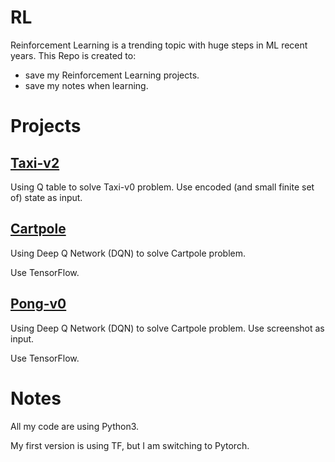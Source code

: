 # RL

Reinforcement Learning is a trending topic with huge steps in ML recent years. This Repo is created to:

+ save my Reinforcement Learning projects.
+ save my notes when learning.

# Projects

## [Taxi-v2](https://github.com/Tulip4attoo/rl/tree/master/taxi-v2)

Using Q table to solve Taxi-v0 problem. Use encoded (and small finite set of) state as input.

## [Cartpole](https://github.com/Tulip4attoo/rl/tree/master/cartpole)

Using Deep Q Network (DQN) to solve Cartpole problem. 

Use TensorFlow.

## [Pong-v0](https://github.com/Tulip4attoo/rl/tree/master/pong-v0)

Using Deep Q Network (DQN) to solve Cartpole problem. Use screenshot as input.

Use TensorFlow.

# Notes

All my code are using Python3.

My first version is using TF, but I am switching to Pytorch.